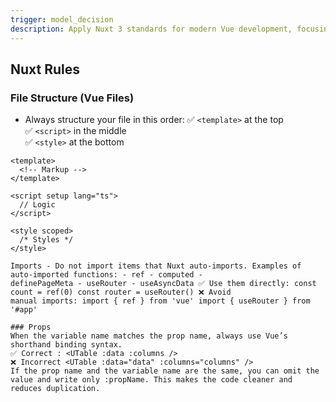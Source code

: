```yaml
---
trigger: model_decision
description: Apply Nuxt 3 standards for modern Vue development, focusing on consistent file structure (template, script, style), leveraging auto-imported composables, and avoiding redundant imports to keep code clean and maintainable.
---
```


## Nuxt Rules

### File Structure (Vue Files)

- Always structure your file in this order:
  ✅ `<template>` at the top  
  ✅ `<script>` in the middle  
  ✅ `<style>` at the bottom

```vue
<template>
  <!-- Markup -->
</template>

<script setup lang="ts">
  // Logic
</script>

<style scoped>
  /* Styles */
</style>

Imports - Do not import items that Nuxt auto-imports. Examples of auto-imported functions: - ref - computed -
definePageMeta - useRouter - useAsyncData ✅ Use them directly: const count = ref(0) const router = useRouter() ❌ Avoid
manual imports: import { ref } from 'vue' import { useRouter } from '#app'

### Props
When the variable name matches the prop name, always use Vue’s shorthand binding syntax.
✅ Correct : <UTable :data :columns />
❌ Incorrect <UTable :data="data" :columns="columns" />
If the prop name and the variable name are the same, you can omit the value and write only :propName. This makes the code cleaner and reduces duplication.

 

```
